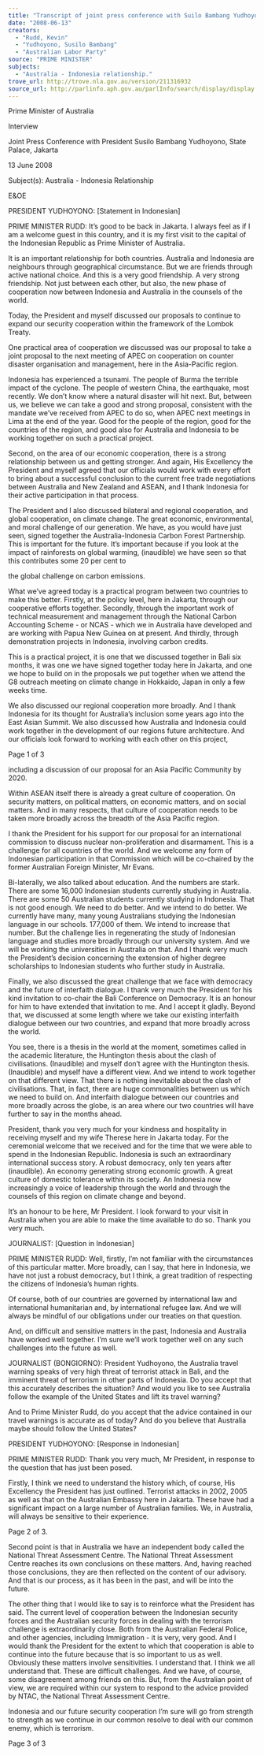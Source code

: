 ```yaml
---
title: "Transcript of joint press conference with Suilo Bambang Yudhoyono: State Palace, Jakarta: 13 June 2008: Australia - Indonesia relationship."
date: "2008-06-13"
creators:
  - "Rudd, Kevin"
  - "Yudhoyono, Susilo Bambang"
  - "Australian Labor Party"
source: "PRIME MINISTER"
subjects:
  - "Australia - Indonesia relationship."
trove_url: http://trove.nla.gov.au/version/211316932
source_url: http://parlinfo.aph.gov.au/parlInfo/search/display/display.w3p;query=Id%3A%22media/pressrel/W7RQ6%22
---
```


 Prime Minister of Australia 

 

 Interview 

 Joint Press Conference with President Susilo Bambang Yudhoyono,  State Palace,  Jakarta 

 13 June 2008 

 Subject(s): Australia - Indonesia Relationship 

 E&OE 

 PRESIDENT YUDHOYONO: [Statement in Indonesian] 

 PRIME MINISTER RUDD:   It’s good to be back in Jakarta. I always feel as if I am a welcome guest in this country, and it  is my first visit to the capital of the Indonesian Republic as Prime Minister of Australia. 

 It  is  an  important  relationship  for  both  countries.  Australia  and  Indonesia are  neighbours  through  geographical   circumstance.  But  we  are  friends  through  active  national  choice.  And  this  is  a  very  good  friendship.  A  very  strong friendship. Not just between each other, but also, the new phase of cooperation now between Indonesia and Australia in  the counsels of the world. 

 Today,  the  President  and  myself  discussed  our  proposals  to  continue  to  expand our  security  cooperation  within  the   framework of the Lombok Treaty. 

 One practical area of cooperation we discussed was our proposal to take a joint proposal to the next meeting of APEC on  cooperation on counter disaster organisation and management, here in the Asia-Pacific region. 

 Indonesia  has  experienced  a  tsunami.  The  people  of  Burma  the  terrible  impact of  the  cyclone.  The  people  of  western   China, the earthquake, most recently. We don’t know where a natural disaster will hit next. But, between us, we believe we can take a good and strong proposal, consistent with the mandate we’ve received from APEC to do so, when APEC  next meetings in Lima at the end of the year. Good for the people of the region, good for the countries of the region, and  good also for Australia and Indonesia to be working together on such a practical project. 

 Second,  on  the  area  of  our  economic  cooperation,  there  is  a  strong relationship  between  us  and  getting  stronger.  And   again,  His  Excellency  the  President  and  myself  agreed  that  our  officials  would  work  with  every  effort  to  bring  about  a   successful conclusion to the current free trade negotiations between Australia and New Zealand and ASEAN, and I thank Indonesia for their active participation in that process. 

 The President  and  I also discussed bilateral  and  regional  cooperation,  and global  cooperation,  on  climate  change.  The   great economic, environmental, and  moral challenge  of our generation. We have, as you  would have  just seen, signed together the Australia-Indonesia Carbon Forest Partnership. This is important for the future. It’s important because if you  look at the impact of rainforests on global warming, (inaudible) we have seen so that this contributes some 20 per cent to 

 the global challenge on carbon emissions. 

 What we’ve agreed today is a practical program between two countries to make this better. Firstly, at the policy level, here  in Jakarta, through our cooperative efforts together. Secondly, through the important work of technical measurement and  management through the National Carbon Accounting Scheme - or NCAS - which we in Australia have developed and  are  working  with  Papua  New  Guinea  on  at  present.  And  thirdly,  through  demonstration  projects  in  Indonesia, involving   carbon credits. 

 This  is  a  practical  project,  it  is  one  that  we  discussed  together  in  Bali  six months,  it  was  one  we  have  signed  together  today here  in Jakarta, and one  we  hope to build on  in  the proposals we put together when we attend the G8 outreach meeting on climate change in Hokkaido, Japan in only a few weeks time. 

 We also discussed our regional cooperation more broadly. And I thank Indonesia for its thought for Australia’s inclusion  some years ago into the East Asian Summit. We also discussed how Australia and Indonesia could work together in the  development of our regions future architecture. And our officials look forward to working with each other on this project, 

 Page 1 of 3

 including a discussion of our proposal for an Asia Pacific Community by 2020. 

 Within ASEAN itself there is already a great culture of cooperation. On security matters, on political matters, on economic  matters, and on social matters. And in many respects, that culture of cooperation needs to be taken more broadly across  the breadth of the Asia Pacific region. 

 I thank the President for his support for our proposal for an international commission to discuss nuclear non-proliferation  and disarmament. This is a challenge for all countries of the world. And we welcome any form of Indonesian participation  in that Commission which will be co-chaired by the former Australian Foreign Minister, Mr Evans. 

 Bi-laterally,  we  also  talked  about  education.  And  the  numbers  are  stark. There  are  some  16,000  Indonesian  students   currently studying in Australia. There are some 50 Australian students currently studying in Indonesia. That is not good  enough. We need to do better. And we intend to do better. We currently have many, many young Australians studying the  Indonesian  language  in  our  schools.  177,000  of  them.  We  intend  to  increase  that  number.  But  the  challenge  lies  in regenerating the study of Indonesian language and studies more broadly through our university system. And we will be  working the universities in Australia on that. And I thank very much the President’s decision concerning the extension of higher degree scholarships to Indonesian students who further study in Australia. 

 Finally, we also discussed the great challenge that we face with democracy and the future of interfaith dialogue. I thank  very much the President for his kind invitation to co-chair the Bali Conference on Democracy. It is an honour for him to  have extended that invitation to me. And I accept it gladly. Beyond that, we discussed at some length where we take our  existing interfaith dialogue between our two countries, and expand that more broadly across the world. 

 You see, there is a thesis in the world at the moment, sometimes called in the academic literature, the Huntington thesis  about the clash of civilisations. (Inaudible) and myself don’t agree with the Huntington thesis. (Inaudible) and myself have  a different view. And we intend to work together on that different view. That there is nothing inevitable about the clash of  civilisations. That, in fact, there are huge commonalities between us which we need to build on. And interfaith dialogue  between our countries and more broadly across the globe, is an area where our two countries will have further to say in  the months ahead. 

 President, thank you very much for your kindness and hospitality in receiving myself and my wife Therese here in Jakarta  today.  For  the  ceremonial  welcome  that  we  received  and  for  the  time  that  we  were  able  to  spend  in  the  Indonesian Republic.  Indonesia  is  such  an  extraordinary  international  success  story.  A robust  democracy,  only  ten  years  after  (inaudible). An economy generating strong economic growth. A great culture of domestic tolerance within its society. An Indonesia  now  increasingly  a  voice  of  leadership  through  the  world  and  through the  counsels  of  this  region  on  climate   change and beyond. 

 It’s  an  honour  to  be  here,  Mr  President.  I  look  forward  to  your  visit  in Australia  when  you  are  able  to  make  the  time   available to do so. Thank you very much. 

 JOURNALIST: [Question in Indonesian] 

 PRIME MINISTER RUDD:  Well, firstly, I’m not familiar with the circumstances of this particular matter. More broadly, can I say, that here in Indonesia, we have not just a robust democracy, but I think, a great tradition of respecting the citizens of  Indonesia’s human rights. 

 Of  course,  both  of  our  countries  are  governed  by  international  law  and international  humanitarian  and,  by  international   refugee law. And we will always be mindful of our obligations under our treaties on that question. 

 And, on difficult and sensitive matters in the past, Indonesia and Australia have worked well together. I’m sure we’ll work  together well on any such challenges into the future as well. 

 JOURNALIST (BONGIORNO):  President Yudhoyono, the Australia travel warning speaks of very high threat of terrorist attack in Bali, and the imminent threat of terrorism in other parts of Indonesia. Do you accept that this accurately describes  the situation? And would you like to see Australia follow the example of the United States and lift its travel warning? 

 And to Prime Minister Rudd, do you accept that the advice contained in our travel warnings is accurate as of today? And  do you believe that Australia maybe should follow the United States? 

 PRESIDENT YUDHOYONO: [Response in Indonesian] 

 PRIME MINISTER RUDD:  Thank you very much, Mr President, in response to the question that has just been posed. 

 Firstly, I think we need to understand the history which, of course, His Excellency the President has just outlined. Terrorist  attacks in 2002, 2005 as well as that on the Australian Embassy here in Jakarta. These have had a significant impact on a  large number of Australian families. We, in Australia, will always be sensitive to their experience. 

 Page 2 of 3.

 Second  point  is  that  in  Australia  we  have  an  independent  body  called  the National  Threat  Assessment  Centre.  The   National  Threat  Assessment  Centre  reaches  its  own  conclusions  on  these  matters.  And,  having  reached  those   conclusions, they are then reflected on the content of our advisory. And that is our process, as it has been in the past, and  will be into the future. 

 The  other  thing  that  I  would  like  to  say  is  to  reinforce  what  the  President has  said.  The  current  level  of  cooperation   between  the  Indonesian  security  forces  and  the  Australian  security  forces  in  dealing  with  the  terrorism  challenge  is   extraordinarily close. Both from the Australian Federal Police, and other agencies, including Immigration - it is very, very  good. And I would thank the President for the extent to which that cooperation is able to continue into the future because  that is so important to us as well. Obviously these matters involve sensitivities. I understand that. I think we all understand that.  These  are  difficult  challenges.  And  we  have,  of  course,  some  disagreement  among friends  on  this.  But,  from  the   Australian  point  of  view,  we  are  required  within our  system  to  respond  to  the  advice  provided  by  NTAC,  the  National Threat Assessment Centre. 

 Indonesia and  our future security cooperation  I’m sure  will go  from strength to  strength as we continue  in  our common   resolve to deal with our common enemy, which is terrorism.

 Page 3 of 3

